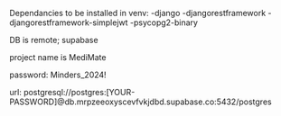 Dependancies to be installed in venv:
-django
-djangorestframework
-djangorestframework-simplejwt
-psycopg2-binary


DB is remote; supabase

project name is MediMate

password: Minders_2024!

url: postgresql://postgres:[YOUR-PASSWORD]@db.mrpzeeoxyscevfvkjdbd.supabase.co:5432/postgres
